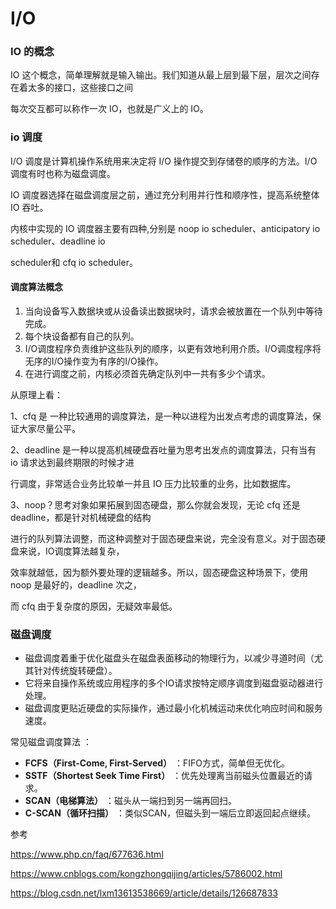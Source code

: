 # I/O

### IO 的概念

IO 这个概念，简单理解就是输入输出。我们知道从最上层到最下层，层次之间存在着太多的接口，这些接口之间

每次交互都可以称作一次 IO，也就是广义上的 IO。



### io 调度

I/O 调度是计算机操作系统用来决定将 I/O 操作提交到存储卷的顺序的方法。I/O 调度有时也称为磁盘调度。

IO 调度器选择在磁盘调度层之前，通过充分利用并行性和顺序性，提高系统整体 IO 吞吐。

内核中实现的 IO 调度器主要有四种,分别是 noop io scheduler、anticipatory io scheduler、deadline io 

scheduler和 cfq io scheduler。

#### 调度算法概念

1. 当向设备写入数据块或从设备读出数据块时，请求会被放置在一个队列中等待完成。
2. 每个块设备都有自己的队列。
3. I/O调度程序负责维护这些队列的顺序，以更有效地利用介质。I/O调度程序将无序的I/O操作变为有序的I/O操作。
4. 在进行调度之前，内核必须首先确定队列中一共有多少个请求。

从原理上看：

1、cfq 是 一种比较通用的调度算法，是一种以进程为出发点考虑的调度算法，保证大家尽量公平。

2、deadline 是一种以提高机械硬盘吞吐量为思考出发点的调度算法，只有当有 io 请求达到最终期限的时候才进

行调度，非常适合业务比较单一并且 IO 压力比较重的业务，比如数据库。

3、noop？思考对象如果拓展到固态硬盘，那么你就会发现，无论 cfq 还是 deadline，都是针对机械硬盘的结构

进行的队列算法调整，而这种调整对于固态硬盘来说，完全没有意义。对于固态硬盘来说，IO调度算法越复杂，

效率就越低，因为额外要处理的逻辑越多。所以，固态硬盘这种场景下，使用 noop 是最好的，deadline 次之，

而 cfq 由于复杂度的原因，无疑效率最低。



### 磁盘调度

- 磁盘调度着重于优化磁盘头在磁盘表面移动的物理行为，以减少寻道时间（尤其针对传统旋转硬盘）。
- 它将来自操作系统或应用程序的多个IO请求按特定顺序调度到磁盘驱动器进行处理。
- 磁盘调度更贴近硬盘的实际操作，通过最小化机械运动来优化响应时间和服务速度。

常见磁盘调度算法 ：

- **FCFS（First-Come, First-Served）** ：FIFO方式，简单但无优化。
- **SSTF（Shortest Seek Time First）** ：优先处理离当前磁头位置最近的请求。
- **SCAN（电梯算法）** ：磁头从一端扫到另一端再回扫。
- **C-SCAN（循环扫描）** ：类似SCAN，但磁头到一端后立即返回起点继续。



参考

https://www.php.cn/faq/677636.html

https://www.cnblogs.com/kongzhongqijing/articles/5786002.html

https://blog.csdn.net/lxm13613538669/article/details/126687833